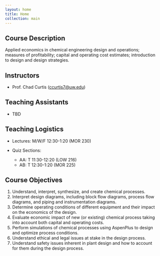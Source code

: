 ```yaml
---
layout: home
title: Home
collection: main
---
```


## Course Description

Applied economics in chemical engineering design and operations; measures of profitability; capital and operating cost estimates; introduction to design and design strategies.

## Instructors

- Prof. Chad Curtis (ccurtis7@uw.edu)

## Teaching Assistants

- TBD

## Teaching Logistics

- Lectures: M/W/F 12:30-1:20 (MOR 230)

- Quiz Sections:
  * AA: T 11:30-12:20 (LOW 216)
  * AB: T 12:30-1:20 (MOR 225)

## Course Objectives

1. Understand, interpret, synthesize, and create chemical processes.
2. Interpret design diagrams, including block flow diagrams, process flow diagrams, and piping and instrumentation diagrams.
3. Determine operating conditions of different equipment and their impact on the economics of the design.
4. Evaluate economic impact of new (or existing) chemical process taking into account both capital and operating costs.
5. Perform simulations of chemical processes using AspenPlus to design and optimize process conditions.
6. Understand ethical and legal issues at stake in the design process.
7. Understand safety issues inherent in plant design and how to account for them during the design process.

<div class="home">

</div>
